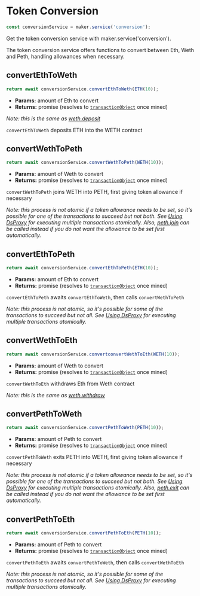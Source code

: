 # Token Conversion

```javascript
const conversionService = maker.service('conversion');
```
Get the token conversion service with maker.service('conversion').

The token conversion service offers functions to convert between Eth, Weth and Peth, handling allowances when necessary.

## **convertEthToWeth**

```javascript
return await conversionService.convertEthToWeth(ETH(10));
```

* **Params:** amount of Eth to convert
* **Returns:** promise (resolves to [`transactionObject`](#transactions) once mined)

*Note: this is the same as [weth.deposit](#deposit-weth-only)*

`convertEthToWeth` deposits ETH into the WETH contract

## **convertWethToPeth**

```javascript
return await conversionService.convertWethToPeth(WETH(10));
```

* **Params:** amount of Weth to convert
* **Returns:** promise (resolves to [`transactionObject`](#transactions) once mined)

`convertWethToPeth` joins WETH into PETH, first giving token allowance if necessary

*Note: this process is not atomic if a token allowance needs to be set, so it's possible for one of the transactions to succeed but not both.  See [Using DsProxy](#proxy-service) for executing multiple transactions atomically.  Also, [peth.join](#join-peth-only) can be called instead if you do not want the allowance to be set first automatically.*

## **convertEthToPeth**

```javascript
return await conversionService.convertEthToPeth(ETH(10));
```

* **Params:** amount of Eth to convert
* **Returns:** promise (resolves to [`transactionObject`](#transactions) once mined)

`convertEthToPeth` awaits `convertEthToWeth`, then calls `convertWethToPeth`

*Note: this process is not atomic, so it's possible for some of the transactions to succeed but not all.  See [Using DsProxy](#proxy-service) for executing multiple transactions atomically.*

## **convertWethToEth**

```javascript
return await conversionService.convertconvertWethToEth(WETH(10));
```

* **Params:** amount of Weth to convert
* **Returns:** promise (resolves to [`transactionObject`](#transactions) once mined)

`convertWethToEth` withdraws Eth from Weth contract

*Note: this is the same as [weth.withdraw](#withdraw-weth-only)*

## **convertPethToWeth**

```javascript
return await conversionService.convertPethToWeth(PETH(10));
```

* **Params:** amount of Peth to convert
* **Returns:** promise (resolves to [`transactionObject`](#transactions) once mined)

`convertPethToWeth` exits PETH into WETH, first giving token allowance if necessary

*Note: this process is not atomic if a token allowance needs to be set, so it's possible for one of the transactions to succeed but not both.  See [Using DsProxy](#proxy-service) for executing multiple transactions atomically.  Also, [peth.exit](#exit-peth-only) can be called instead if you do not want the allowance to be set first automatically.*

## **convertPethToEth**

```javascript
return await conversionService.convertPethToEth(PETH(10));
```

* **Params:** amount of Peth to convert
* **Returns:** promise (resolves to [`transactionObject`](#transactions) once mined)

`convertPethToEth` awaits `convertPethToWeth`, then calls `convertWethToEth`

*Note: this process is not atomic, so it's possible for some of the transactions to succeed but not all.  See [Using DsProxy](#proxy-service) for executing multiple transactions atomically.*
